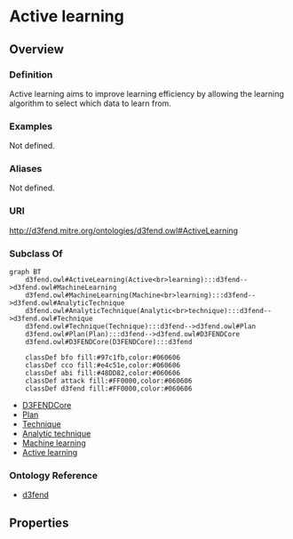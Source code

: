 # Active learning

## Overview

### Definition
Active learning aims to improve learning efficiency by allowing the learning algorithm to select which data to learn from.

### Examples
Not defined.

### Aliases
Not defined.

### URI
http://d3fend.mitre.org/ontologies/d3fend.owl#ActiveLearning

### Subclass Of
```mermaid
graph BT
    d3fend.owl#ActiveLearning(Active<br>learning):::d3fend-->d3fend.owl#MachineLearning
    d3fend.owl#MachineLearning(Machine<br>learning):::d3fend-->d3fend.owl#AnalyticTechnique
    d3fend.owl#AnalyticTechnique(Analytic<br>technique):::d3fend-->d3fend.owl#Technique
    d3fend.owl#Technique(Technique):::d3fend-->d3fend.owl#Plan
    d3fend.owl#Plan(Plan):::d3fend-->d3fend.owl#D3FENDCore
    d3fend.owl#D3FENDCore(D3FENDCore):::d3fend
    
    classDef bfo fill:#97c1fb,color:#060606
    classDef cco fill:#e4c51e,color:#060606
    classDef abi fill:#48DD82,color:#060606
    classDef attack fill:#FF0000,color:#060606
    classDef d3fend fill:#FF0000,color:#060606
```

- [D3FENDCore](/docs/ontology/reference/model/D3FENDCore/D3FENDCore.md)
- [Plan](/docs/ontology/reference/model/D3FENDCore/Plan/Plan.md)
- [Technique](/docs/ontology/reference/model/D3FENDCore/Plan/Technique/Technique.md)
- [Analytic technique](/docs/ontology/reference/model/D3FENDCore/Plan/Technique/Analytic%20technique/Analytic%20technique.md)
- [Machine learning](/docs/ontology/reference/model/D3FENDCore/Plan/Technique/Analytic%20technique/Machine%20learning/Machine%20learning.md)
- [Active learning](/docs/ontology/reference/model/D3FENDCore/Plan/Technique/Analytic%20technique/Machine%20learning/Active%20learning/Active%20learning.md)


### Ontology Reference
- [d3fend](http://d3fend.mitre.org/ontologies/d3fend.owl#)

## Properties
